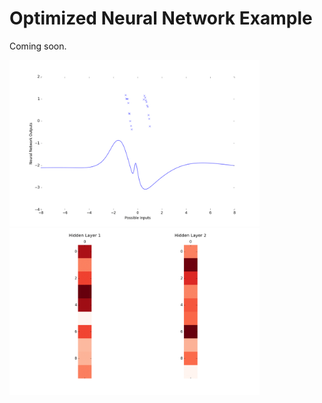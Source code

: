 # Optimized Neural Network Example

Coming soon.

<img src="neural_net_optimized.gif" width="400">

<img src="network_weights.gif" width="400">
